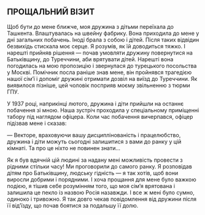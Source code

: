 ## ПРОЩАЛЬНИЙ ВІЗИТ

Щоб бути до мене ближче, моя дружина з дітьми переїхала до Ташкента.
Влаштувалась на швейну фабрику.
Вона приходила до мене у дні загальних побачень.
Іноді брала з собою і дітей.
Після таких відвідин безвихідь стискала моє серце.
Я розумів, як їй доводиться тяжко.
І нарешті прийняв рішення — почав умовляти дружину повернутися на Батьківщину, до Туреччини, аби врятувати дітей.
Нарешті вона погодилась на мою пропозицію і звернулася до турецького посольства у Москві.
Помічник посла раніше знав мене, він пройнявся трагедією нашої сім’ї і допоміг дружині отримати дозвіл на виїзд до Туреччини.
Як виявилося пізніше, цей чоловік посприяв моєму звільненню з тюрми ГПУ.

У 1937 році, наприкінці лютого, дружина і діти прийшли на останнє побачення зі мною.
Наша зустріч проходила у спеціальному приміщенні табору під наглядом офіцера.
Коли час побачення вичерпався, офіцер підізвав мене і сказав:

— Векторе, враховуючи вашу дисциплінованість і працелюбство, дружина і діти можуть сьогодні залишитися з вами до ранку у цій кімнаті.
Та про це ніхто не повинен знати...

Як я був вдячній цій людині за надану мені можливість провести з рідними стільки часу!
Ми проговорили до самого ранку.
Я розповідав дітям про Батьківщину, людську гідність — я так хотів, щоб вони виросли добрими і порядними.
І хоча прощання для мене було важкою подією, я тішив себе розумінням того, що моя сім’я врятована і залишила це пекло із назвою Росія назавжди.
І все ж мені було сумно, одиноко і тривожно.
Я так довго чекав повідомлення від дружини після її від’їзду, що почав боятися за подальшу її долю.
